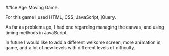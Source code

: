 
##Ice Age Moving Game.

For this game I used HTML, CSS, JavaScript, jQuery.

As far as problems go, I had one regarding managing the canvas, and using timing methods in JavaScript. 

In future I would like to add a different welkome screen, more animation in game,  and a lot of new levels with different levels of difficulty.
